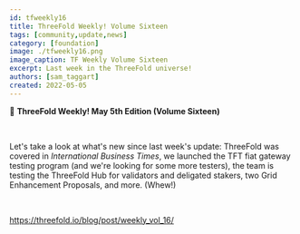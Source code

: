 ```yaml
---
id: tfweekly16
title: ThreeFold Weekly! Volume Sixteen
tags: [community,update,news]
category: [foundation]
image: ./tfweekly16.png
image_caption: TF Weekly Volume Sixteen
excerpt: Last week in the ThreeFold universe!
authors: [sam_taggart]
created: 2022-05-05
---
```


📰 **ThreeFold Weekly! May 5th Edition (Volume Sixteen)**

<br/>

Let's take a look at what's new since last week's update: ThreeFold was covered in *International Business Times*, we launched the TFT fiat gateway testing program (and we're looking for some more testers), the team is testing the ThreeFold Hub for validators and deligated stakers, two Grid Enhancement Proposals, and more. (Whew!)

<br/>

https://threefold.io/blog/post/weekly_vol_16/